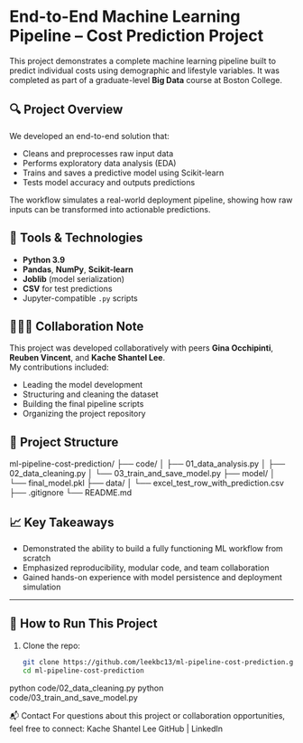 # End-to-End Machine Learning Pipeline – Cost Prediction Project

This project demonstrates a complete machine learning pipeline built to predict individual costs using demographic and lifestyle variables. It was completed as part of a graduate-level **Big Data** course at Boston College.

## 🔍 Project Overview

We developed an end-to-end solution that:
- Cleans and preprocesses raw input data
- Performs exploratory data analysis (EDA)
- Trains and saves a predictive model using Scikit-learn
- Tests model accuracy and outputs predictions

The workflow simulates a real-world deployment pipeline, showing how raw inputs can be transformed into actionable predictions.

## 🧠 Tools & Technologies

- **Python 3.9**
- **Pandas**, **NumPy**, **Scikit-learn**
- **Joblib** (model serialization)
- **CSV** for test predictions
- Jupyter-compatible `.py` scripts

## 🧑‍🤝‍🧑 Collaboration Note

This project was developed collaboratively with peers **Gina Occhipinti**, **Reuben Vincent**, and **Kache Shantel Lee**.  
My contributions included:
- Leading the model development
- Structuring and cleaning the dataset
- Building the final pipeline scripts
- Organizing the project repository

## 📁 Project Structure

ml-pipeline-cost-prediction/
├── code/
│ ├── 01_data_analysis.py
│ ├── 02_data_cleaning.py
│ └── 03_train_and_save_model.py
├── model/
│ └── final_model.pkl
├── data/
│ └── excel_test_row_with_prediction.csv
├── .gitignore
└── README.md


## 📈 Key Takeaways

- Demonstrated the ability to build a fully functioning ML workflow from scratch
- Emphasized reproducibility, modular code, and team collaboration
- Gained hands-on experience with model persistence and deployment simulation

---

## 🚀 How to Run This Project

1. Clone the repo:
   ```bash
   git clone https://github.com/leekbc13/ml-pipeline-cost-prediction.git
   cd ml-pipeline-cost-prediction

python code/02_data_cleaning.py
python code/03_train_and_save_model.py

📬 Contact
For questions about this project or collaboration opportunities, feel free to connect:
Kache Shantel Lee
GitHub | LinkedIn
